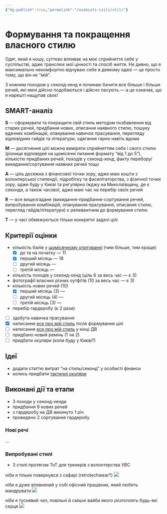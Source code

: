 ```yaml
---
{"dg-publish":true,"permalink":"/osobisti-czili/stil/"}
---
```


# Формування та покращення власного стилю
Одяг, який я ношу, суттєво впливає на моє сприйняття себе у суспільстві, адже транслює мої цінності та спосіб життя. Не дивно, що я максимально некомфортно відчуваю себе в деякому одязі — це просто тому, що він не “мій”.

З кожним походом у секонд-хенд я починаю бачити все більше і більше речей, які мені дійсно подобаються і дійсно пасують — а це означає, що я нарешті нащупав своє!
## SMART-аналіз
**S** — сформувати та покращити свій стиль методом позбавлення від старих речей, придбання нових, описання наявного стилю, пошуку вдачних комбінацій, опанування навичок прасування, перегляду відповідних гайдів та літератури, одягання гарно навіть вдома

**M** — досягнення цілі можна виміряти сприйняттям себе і свого стилю (різниця відповідей на щомісячні питання формату “від 1 до 5”), кількістю придбаних речей, походів у секонд-хенд, факту перебору/викидання/сортування наявних речей тощо

**A** — ціль досяжна з фінансової точки зору, адже маю кошти з волонтерської стипендії, підробітку та фасилітаторства, з фізичної точки зору, адже буду у Києві та регулярно їжджу на Миколаївщину, де є секонди, а також часової, адже маю час на перебір своїх речей

**R** — все вищезгадане (викидання-придбання-сортування речей, випробування комбінацій, опанування прасування, описання стилю, перегляд гайдів/літератури) є релевантним до формування стилю

**T** — у часі обмежуються тільки конкретні задачі цілі
## Критерії оцінки
- кількість балів у [щомісячному опитуванні](Опитування_про_стиль.md) (чим більше, тим краще)
	- [x] до та на початку — 11
	- [x] перший місяць — 18
	- [ ] другий місяць —
	- [ ] третій місяць —
- кількість походів у секонд-хенд (ціль 6 за весь час — є 3)
- фотографії власних різних оутфітів (10 за весь час — є 3)
- кількість нових речей (10)
	- [x] перший місяць (3) —
	- [ ] другий місяць (4) —
	- [ ] третій місяць (3) —
- перебір гардеробу (є 2 рази)
- [ ] здобута навичка прасування
- [x] написання [есе про мій стиль](Андрійостиль.md) після формування цілі
- [ ] написання [есе про мій стиль](Андрійостиль.md) у кінці ДВ
- [ ] придбано новий ремінь (1 чи 2)
- [ ] придбати окуляри (коли буду у Києві?)
## Ідеї 
- додати статтю витрат “на стиль/секонд” у особисті фінанси
- колись придбати [тактичні окуляри](https://prom.ua/ua/p1893208868-takticheskie-ochki-daisy.html)
## Виконані дії та етапи
- 3 походи у секонд-хенди
- придбання 9 нових речей
- з гардеробу на ДВ викинуто 1 річ
- проведено 2 сортування гардеробу
### Нові речі
…
### Випробувані стилі
- 3 стилі протягом ТоТ для тренерів з волонтерства УВС

ніби я тільки повернувся з сафарі (retrotechwear?)
![](https://i.imgur.com/ihATy3V.jpg)

ніби я дуже впевнений у собі офісний працівник, який любить мандрувати
![](https://i.imgur.com/JC1bwIO.png)

ніби я туснявий чел, повільні й смішні вайби якого розтоплять будь-які серця
![](https://i.imgur.com/fnYuPQ6.jpg)

